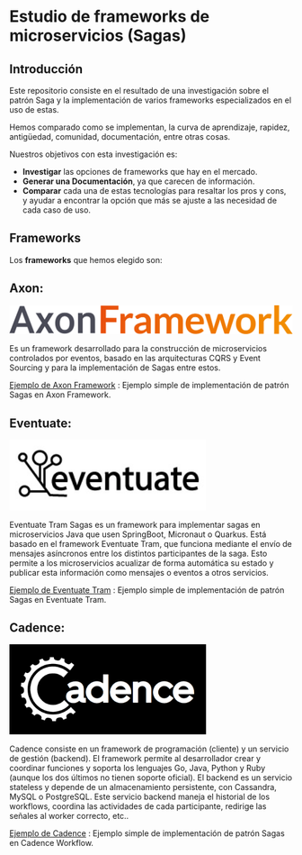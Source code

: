 # Estudio de frameworks de microservicios (Sagas)

## Introducción

Este repositorio consiste en el resultado de una investigación sobre el patrón Saga y la implementación de varios frameworks especializados en el uso de estas.

Hemos comparado como se implementan, la curva de aprendizaje, rapidez, antigüedad, comunidad, documentación, entre otras cosas.

Nuestros objetivos con esta investigación es: 
- **Investigar** las opciones de frameworks que hay en el mercado.
- **Generar una Documentación**, ya que carecen de información.
- **Comparar** cada una de estas tecnologías para resaltar los pros y cons, y ayudar a encontrar la opción que más se ajuste a las necesidad de cada caso de uso.

## Frameworks

Los **frameworks** que hemos elegido son: 

## Axon:
<img src="./assets/img/axon.png" width="600"/>

<br/>

Es un framework desarrollado para la construcción de microservicios controlados por eventos, basado en las arquitecturas CQRS y Event Sourcing y para la implementación de Sagas entre estos.

 [Ejemplo de Axon Framework](https://github.com/MasterCloudApps-Projects/microservices-frameworks/tree/main/Axon%20Framework/axon_saga_example) : Ejemplo simple de implementación de patrón Sagas en Axon Framework.

 ## Eventuate:
<img src="./assets/img/eventuate.jpg" width="350"/>

<br/>

Eventuate Tram Sagas es un framework para implementar sagas en microservicios Java que usen SpringBoot, Micronaut o Quarkus. Está basado en el framework Eventuate Tram, que funciona mediante el envío de mensajes asíncronos entre los distintos participantes de la saga. Esto permite a los microservicios acualizar de forma automática su estado y publicar esta información como mensajes o eventos a otros servicios.

 [Ejemplo de Eventuate Tram](https://github.com/MasterCloudApps-Projects/microservices-frameworks/tree/main/Axon%20Framework/eventuate_saga_example) : Ejemplo simple de implementación de patrón Sagas en Eventuate Tram.

 ## Cadence:
<img src="./assets/img/cadence.png" width="350"/>

<br/>

Cadence consiste en un framework de programación (cliente) y un servicio de gestión (backend). El framework permite al desarrollador crear y coordinar funciones y soporta los lenguajes Go, Java, Python y Ruby (aunque los dos últimos no tienen soporte oficial). El backend es un servicio stateless y depende de un almacenamiento persistente, con Cassandra, MySQL o PostgreSQL. Este servicio backend maneja el historial de los workflows, coordina las actividades de cada participante, redirige las señales al worker correcto, etc..

 [Ejemplo de Cadence](https://github.com/MasterCloudApps-Projects/microservices-frameworks/tree/main/Axon%20Framework/cadence_saga_example) : Ejemplo simple de implementación de patrón Sagas en Cadence Workflow.


